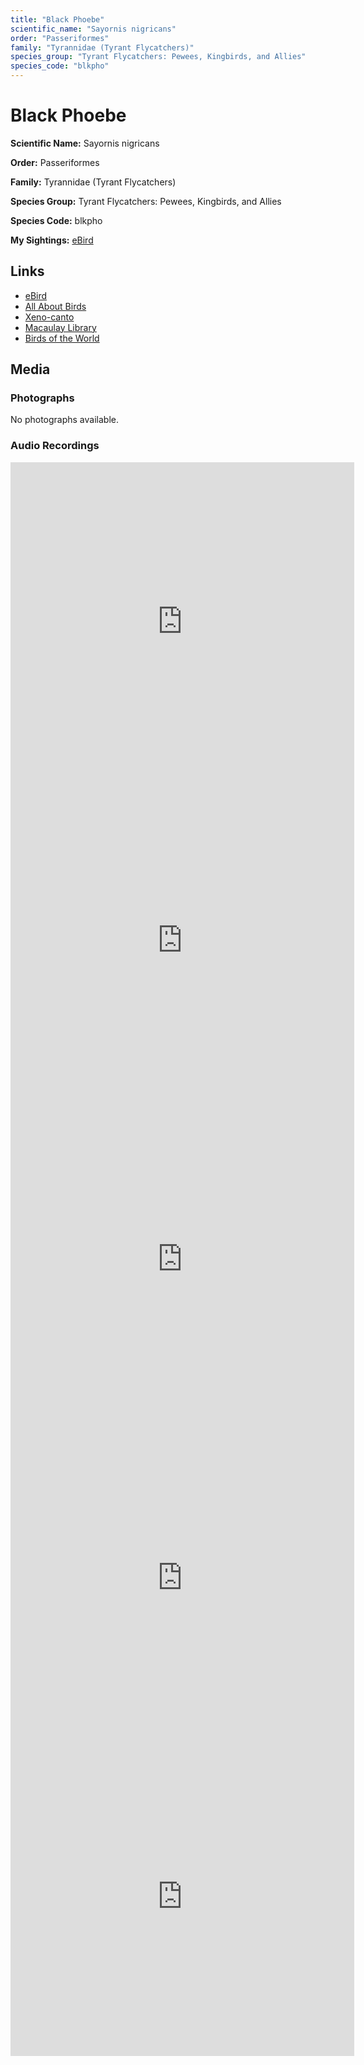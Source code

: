 ```yaml
---
title: "Black Phoebe"
scientific_name: "Sayornis nigricans"
order: "Passeriformes"
family: "Tyrannidae (Tyrant Flycatchers)"
species_group: "Tyrant Flycatchers: Pewees, Kingbirds, and Allies"
species_code: "blkpho"
---
```


# Black Phoebe

**Scientific Name:** Sayornis nigricans

**Order:** Passeriformes

**Family:** Tyrannidae (Tyrant Flycatchers)

**Species Group:** Tyrant Flycatchers: Pewees, Kingbirds, and Allies

**Species Code:** blkpho

**My Sightings:** [eBird](https://ebird.org/lifelist?r=world&time=life&spp=blkpho)

## Links
* [eBird](https://ebird.org/species/blkpho) 
* [All About Birds](https://www.allaboutbirds.org/guide/blkpho) 
* [Xeno-canto](https://www.xeno-canto.org/species/sayornis-nigricans) 
* [Macaulay Library](https://search.macaulaylibrary.org/catalog?taxonCode=blkpho&sort=rating_rank_desc)
* [Birds of the World](https://birdsoftheworld.org/bow/species/blkpho)

## Media
### Photographs
No photographs available.

### Audio Recordings
<iframe src="https://macaulaylibrary.org/asset/626618112/embed" width="550" height="510" frameborder="0" allowfullscreen></iframe>
<iframe src="https://macaulaylibrary.org/asset/626485781/embed" width="550" height="510" frameborder="0" allowfullscreen></iframe>
<iframe src="https://macaulaylibrary.org/asset/626485782/embed" width="550" height="510" frameborder="0" allowfullscreen></iframe>
<iframe src="https://macaulaylibrary.org/asset/626559390/embed" width="550" height="510" frameborder="0" allowfullscreen></iframe>
<iframe src="https://macaulaylibrary.org/asset/626559391/embed" width="550" height="510" frameborder="0" allowfullscreen></iframe>
